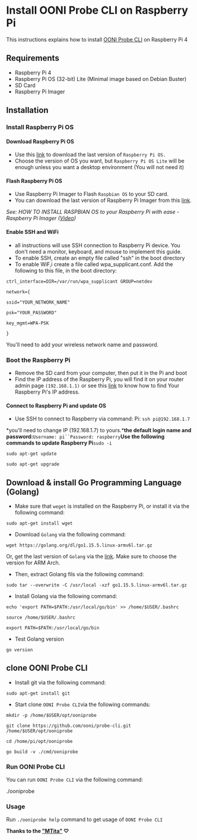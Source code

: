 # Install OONI Probe CLI on Raspberry Pi

This instructions explains how to install [OONI Probe CLI](https://github.com/ooni/probe-cli) on Raspberry Pi 4

## Requirements

- Raspberry Pi 4
- Raspberry Pi OS (32-bit) Lite (Minimal image based on Debian Buster)
- SD Card
- Raspberry Pi Imager

## Installation

### Install Raspberry Pi OS

#### Download Raspberry Pi OS

- Use this [link](https://www.raspberrypi.org/software/operating-systems/) to download the last version of `Raspberry Pi OS.`
- Choose the version of OS you want, but `Raspberry Pi OS Lite` will be enough unless you want a desktop environment (You will not need it)

#### Flash Raspberry Pi OS

- Use Raspberry Pi Imager to Flash `Raspbian OS` to your SD card.
- You can download the last version of Raspberry Pi Imager from this [link](https://www.raspberrypi.org/software/).

*See: HOW TO INSTALL RASPBIAN OS to your Raspberry Pi with ease - Raspberry Pi Imager ([Video](https://www.youtube.com/watch?v=J024soVgEeM))*
#### Enable SSH and WiFi

- all instructions will use SSH connection to Raspberry Pi device. You don't need a monitor, keyboard, and mouse to implement this guide.
- To enable SSH, create an empty file called "ssh" in the boot directory
- To enable WiF,i create a file called wpa_supplicant.conf. Add the following to this file, in the boot directory:

`ctrl_interface=DIR=/var/run/wpa_supplicant GROUP=netdev`

 

`network={`

 

`ssid="YOUR_NETWORK_NAME"`

 

`psk="YOUR_PASSWORD"`

 

`key_mgmt=WPA-PSK`

 

`}`

You'll need to add your wireless network name and password.

### Boot the Raspberry Pi

- Remove the SD card from your computer, then put it in the Pi and boot
- Find the IP address of the Raspberry Pi, you will find it on your router admin page `(192.168.1.1)` or see this [link](https://howchoo.com/pi/find-your-raspberry-pis-ip-address) to know how to find Your Raspberry Pi's IP address.

#### Connect to Raspberry Pi and update OS

- Use SSH to connect to Raspberry via command: Pi: `ssh pi@192.168.1.7`

*you'll need to change IP (192.168.1.7)  to yours.***the default login name and password:**`Username: pi``Password: raspberry`**Use the following commands to update Raspberry Pi**`sudo -i`

 

`sudo apt-get update`

 

`sudo apt-get upgrade`

## Download & install Go Programming Language (Golang)

- Make sure that `weget` is installed on the Raspberry Pi, or install it via the following command:

`sudo apt-get install wget`
- Download `Golang` via the following command:

`wget https://golang.org/dl/go1.15.5.linux-armv6l.tar.gz`

Or, get the last version of `Golang` via the [link](https://golang.org/dl/). Make sure to choose the version for ARM Arch.

- Then, extract Golang fils via the following command:

`sudo tar --overwrite -C /usr/local -xzf go1.15.5.linux-armv6l.tar.gz`
- Install Golang via the following command:

`echo 'export PATH=$PATH:/usr/local/go/bin' >> /home/$USER/.bashrc`

 

`source /home/$USER/.bashrc`

 

`export PATH=$PATH:/usr/local/go/bin`
- Test Golang version

`go version`
## clone OONI Probe CLI

- Install git via the following command:

`sudo apt-get install git`
- Start clone ` OONI Probe CLI `via the following commands:

`mkdir -p /home/$USER/opt/ooniprobe`

 

`git clone https://github.com/ooni/probe-cli.git /home/$USER/opt/ooniprobe`

 

`cd /home/pi/opt/ooniprobe`

 

`go build -v ./cmd/ooniprobe`
### Run  OONI Probe CLI

You can run `OONI Probe CLI` via the following command:

./ooniprobe

### Usage

Run `./ooniprobe help` command to get usage of `OONI Probe CLI`

**Thanks to the ["MTita"](https://github.com/mdtita) ♡**
